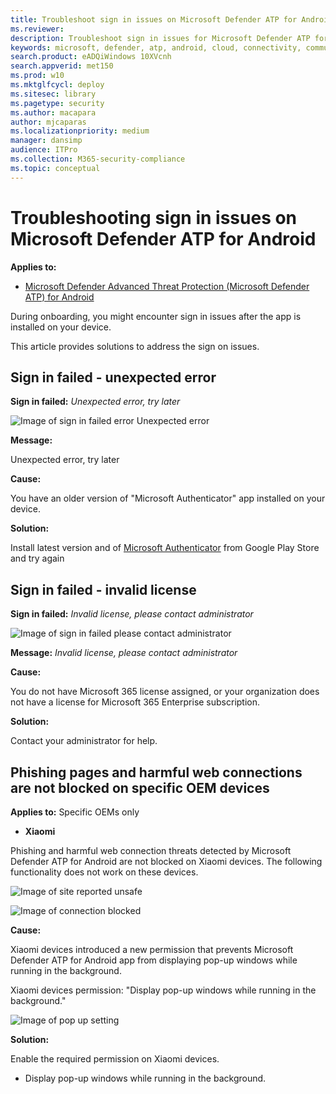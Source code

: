 ```yaml
---
title: Troubleshoot sign in issues on Microsoft Defender ATP for Android
ms.reviewer:
description: Troubleshoot sign in issues for Microsoft Defender ATP for Android
keywords: microsoft, defender, atp, android, cloud, connectivity, communication
search.product: eADQiWindows 10XVcnh
search.appverid: met150
ms.prod: w10
ms.mktglfcycl: deploy
ms.sitesec: library
ms.pagetype: security
ms.author: macapara
author: mjcaparas
ms.localizationpriority: medium
manager: dansimp
audience: ITPro
ms.collection: M365-security-compliance
ms.topic: conceptual
---
```


# Troubleshooting sign in issues on Microsoft Defender ATP for Android

**Applies to:**

-   [Microsoft Defender Advanced Threat Protection (Microsoft Defender ATP) for
    Android](https://docs.microsoft.com/en-us/windows/security/threat-protection/microsoft-defender-atp/microsoft-defender-atp-android)

During onboarding, you might encounter sign in issues after the app is installed on your device. 

This article provides solutions to address the sign on issues.  

## Sign in failed - unexpected error
**Sign in failed:** *Unexpected error, try later*

![Image of sign in failed error Unexpected error](images/f9c3bad127d636c1f150d79814f35d4c.png)

**Message:**

Unexpected error, try later

**Cause:**

You have an older version of "Microsoft Authenticator" app installed on your
device.

**Solution:**

Install latest version and of [Microsoft
Authenticator](https://play.google.com/store/apps/details?androidid=com.azure.authenticator)
from Google Play Store and try again

## Sign in failed - invalid license

**Sign in failed:** *Invalid license, please contact administrator*

![Image of sign in failed  please contact administrator](images/920e433f440fa1d3d298e6a2a43d4811.png)

**Message:** *Invalid license, please contact administrator*

**Cause:**

You do not have Microsoft 365 license assigned, or your organization does not
have a license for Microsoft 365 Enterprise subscription.

**Solution:**

Contact your administrator for help.

## Phishing pages and harmful web connections are not blocked on specific OEM devices

**Applies to:** Specific OEMs only

-   **Xiaomi**

Phishing and harmful web connection threats detected by Microsoft Defender ATP
for Android are not blocked on Xiaomi devices. The following functionality does not work
on these devices.

![Image of site reported unsafe](images/0c04975c74746a5cdb085e1d9386e713.png)

![Image of connection blocked](images/2f66647cbcefaa4088a5df19d9203afb.png)

**Cause:**

Xiaomi devices introduced a new permission that prevents Microsoft Defender ATP
for Android app from displaying pop-up windows while running in the background.

Xiaomi devices permission: "Display pop-up windows while running in the
background."

![Image of pop up setting](images/6e48e7b29daf50afddcc6c8c7d59fd64.png)

**Solution:**

Enable the required permission on Xiaomi devices.

-   Display pop-up windows while running in the background.

